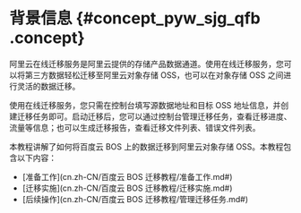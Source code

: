# 背景信息 {#concept_pyw_sjg_qfb .concept}

阿里云在线迁移服务是阿里云提供的存储产品数据通道。使用在线迁移服务，您可以将第三方数据轻松迁移至阿里云对象存储 OSS，也可以在对象存储 OSS 之间进行灵活的数据迁移。

使用在线迁移服务，您只需在控制台填写源数据地址和目标 OSS 地址信息，并创建迁移任务即可。启动迁移后，您可以通过控制台管理迁移任务，查看迁移进度、流量等信息；也可以生成迁移报告，查看迁移文件列表、错误文件列表。

本教程讲解了如何将百度云 BOS 上的数据迁移到阿里云对象存储 OSS。本教程包含以下内容：

-   [准备工作](cn.zh-CN/百度云 BOS 迁移教程/准备工作.md#)
-   [迁移实施](cn.zh-CN/百度云 BOS 迁移教程/迁移实施.md#)
-   [后续操作](cn.zh-CN/百度云 BOS 迁移教程/管理迁移任务.md#)

